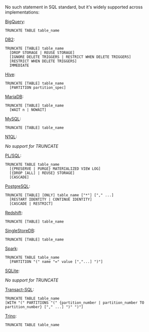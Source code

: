 No such statement in SQL standard, but it's widely supported across implementations:

[BigQuery][]:

    TRUNCATE TABLE table_name

[DB2][]:

    TRUNCATE [TABLE] table_name
      [DROP STORAGE | REUSE STORAGE]
      [IGNORE DELETE TRIGGERS | RESTRICT WHEN DELETE TRIGGERS]
      [RESTRICT WHEN DELETE TRIGGERS]
      IMMEDIATE

[Hive][]:

    TRUNCATE [TABLE] table_name
      [PARTITION partition_spec]

[MariaDB][]:

    TRUNCATE [TABLE] table_name
      [WAIT n | NOWAIT]

[MySQL][]:

    TRUNCATE [TABLE] table_name

[N1QL][]:

_No support for TRUNCATE_

[PL/SQL][]:

    TRUNCATE TABLE table_name
      [{PRESERVE | PURGE} MATERIALIZED VIEW LOG]
      [{DROP [ALL] | REUSE} STORAGE]
      [CASCADE]

[PostgreSQL][]:

    TRUNCATE [TABLE] [ONLY] table_name ["*"] ["," ...]
      [RESTART IDENTITY | CONTINUE IDENTITY]
      [CASCADE | RESTRICT]

[Redshift][]:

    TRUNCATE [TABLE] table_name

[SingleStoreDB][]:

    TRUNCATE [TABLE] table_name

[Spark][]:

    TRUNCATE TABLE table_name
      [PARTITION "(" name "=" value [","...] ")"]

[SQLite][]:

_No support for TRUNCATE_

[Transact-SQL][]:

    TRUNCATE TABLE table_name
    [WITH "(" PARTITIONS "(" {partition_number | partition_number TO partition_number} ["," ...] ")" ")"]

[Trino][]:

    TRUNCATE TABLE table_name

[bigquery]: https://cloud.google.com/bigquery/docs/reference/standard-sql/dml-syntax#truncate_table_statement
[db2]: https://www.ibm.com/docs/en/db2/9.7?topic=statements-truncate
[hive]: https://cwiki.apache.org/confluence/display/Hive/LanguageManual+DDL#LanguageManualDDL-TruncateTable
[mariadb]: https://mariadb.com/kb/en/truncate-table/
[mysql]: https://dev.mysql.com/doc/refman/8.0/en/truncate-table.html
[n1ql]: https://docs.couchbase.com/server/current/n1ql/n1ql-language-reference/index.html
[pl/sql]: https://docs.oracle.com/en/database/oracle/oracle-database/19/sqlrf/TRUNCATE-TABLE.html
[postgresql]: https://www.postgresql.org/docs/current/sql-truncate.html
[redshift]: https://docs.aws.amazon.com/redshift/latest/dg/r_TRUNCATE.html
[singlestoredb]: https://docs.singlestore.com/managed-service/en/reference/sql-reference/data-definition-language-ddl/truncate.html
[spark]: https://spark.apache.org/docs/3.3.0/sql-ref-syntax-ddl-truncate-table.html
[sqlite]: https://www.sqlite.org/lang.html
[transact-sql]: https://docs.microsoft.com/en-us/sql/t-sql/statements/truncate-table-transact-sql?view=sql-server-ver16
[trino]: https://trino.io/docs/current/sql/truncate.html
